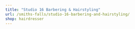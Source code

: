 ```yaml
---
title: "Studio 16 Barbering & Hairstyling"
url: /smiths-falls/studio-16-barbering-and-hairstyling/
shop: hairdresser
---
```

